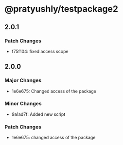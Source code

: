 # @pratyushly/testpackage2

## 2.0.1

### Patch Changes

- f75f104: fixed access scope

## 2.0.0

### Major Changes

- 1e6e675: Changed access of the package

### Minor Changes

- 9a1ad7f: Added new script

### Patch Changes

- 1e6e675: changed access of the package
